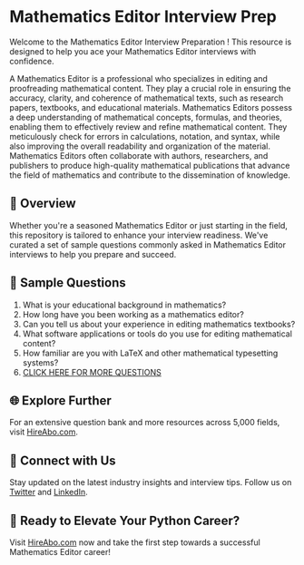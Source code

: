 # Mathematics Editor Interview Prep

Welcome to the Mathematics Editor Interview Preparation ! This resource is designed to help you ace your Mathematics Editor interviews with confidence.

A Mathematics Editor is a professional who specializes in editing and proofreading mathematical content. They play a crucial role in ensuring the accuracy, clarity, and coherence of mathematical texts, such as research papers, textbooks, and educational materials. Mathematics Editors possess a deep understanding of mathematical concepts, formulas, and theories, enabling them to effectively review and refine mathematical content. They meticulously check for errors in calculations, notation, and syntax, while also improving the overall readability and organization of the material. Mathematics Editors often collaborate with authors, researchers, and publishers to produce high-quality mathematical publications that advance the field of mathematics and contribute to the dissemination of knowledge.

## 🚀 Overview

Whether you're a seasoned Mathematics Editor or just starting in the field, this repository is tailored to enhance your interview readiness. We've curated a set of sample questions commonly asked in Mathematics Editor interviews to help you prepare and succeed.

## 📝 Sample Questions

1. What is your educational background in mathematics?
2. How long have you been working as a mathematics editor?
3. Can you tell us about your experience in editing mathematics textbooks?
4. What software applications or tools do you use for editing mathematical content?
5. How familiar are you with LaTeX and other mathematical typesetting systems?
6. [CLICK HERE FOR MORE QUESTIONS](https://hireabo.com/job/19_0_24/Mathematics%20Editor)

## 🌐 Explore Further

For an extensive question bank and more resources across 5,000 fields, visit [HireAbo.com](https://www.hireabo.com).

## 📱 Connect with Us

Stay updated on the latest industry insights and interview tips. Follow us on [Twitter](https://twitter.com/hireabo) and [LinkedIn](https://www.linkedin.com/in/hire-abo-3609972a8/).

## 🚀 Ready to Elevate Your Python Career?

Visit [HireAbo.com](https://www.hireabo.com) now and take the first step towards a successful Mathematics Editor career!